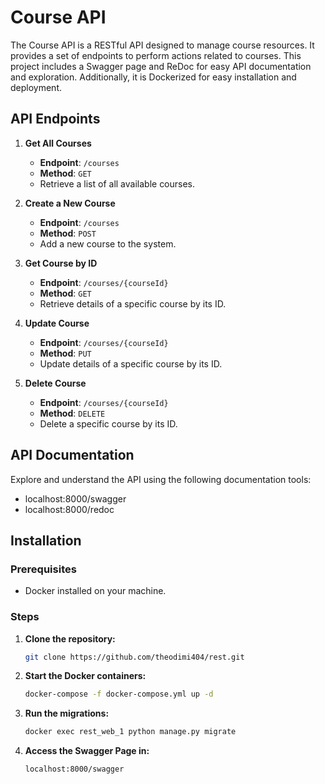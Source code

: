# Course API

The Course API is a RESTful API designed to manage course resources. It provides a set of endpoints to perform actions related to courses. This project includes a Swagger page and ReDoc for easy API documentation and exploration. Additionally, it is Dockerized for easy installation and deployment.

## API Endpoints

1. **Get All Courses**
   - **Endpoint**: `/courses`
   - **Method**: `GET`
   - Retrieve a list of all available courses.

2. **Create a New Course**
   - **Endpoint**: `/courses`
   - **Method**: `POST`
   - Add a new course to the system.

3. **Get Course by ID**
   - **Endpoint**: `/courses/{courseId}`
   - **Method**: `GET`
   - Retrieve details of a specific course by its ID.

4. **Update Course**
   - **Endpoint**: `/courses/{courseId}`
   - **Method**: `PUT`
   - Update details of a specific course by its ID.

5. **Delete Course**
   - **Endpoint**: `/courses/{courseId}`
   - **Method**: `DELETE`
   - Delete a specific course by its ID.

## API Documentation

Explore and understand the API using the following documentation tools:

- localhost:8000/swagger
- localhost:8000/redoc

## Installation

### Prerequisites

- Docker installed on your machine.

### Steps

1. **Clone the repository:**

   ```bash
   git clone https://github.com/theodimi404/rest.git
   
2. **Start the Docker containers:**

   ```bash
   docker-compose -f docker-compose.yml up -d
   
3. **Run the migrations:**

   ```bash
   docker exec rest_web_1 python manage.py migrate
   
4. **Access the Swagger Page in:**

   ```bash
   localhost:8000/swagger